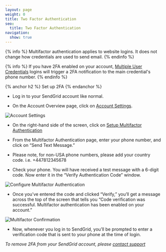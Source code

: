 ```yaml
---
layout: page
weight: 0
title: Two Factor Authentication
seo:
  title: Two Factor Authentication
navigation:
  show: true
---
```


{% info %}
Multifactor authentication applies to website logins. It does not change
how credentials are used to send email.
{% endinfo %}

{% info %}
If you have 2FA enabled on your account, [Multiple User Credentials]({{root_url}}/User_Guide/Account/multiple_credentials.html) logins will trigger a 2FA notification to the main credential's phone number.
{% endinfo %}



{% anchor h2 %}
Set up 2FA
{% endanchor %}

* Log in to your SendGrid account like normal.

* On the Account Overview page, click on [Account Settings](https://sendgrid.com/user/account).

![Account Settings]({{root_url}}/images/account_settings.png)

* On the right-hand side of the screen, click on [Setup Multifactor Authentication](https://sendgrid.com/multifactor/configure)

* From the Multifactor Authentication page, enter your phone number, and click on “Send Text Message.”

* Please note, for non-USA phone numbers, please add your country code.  i.e.  +447812345678

* Check your phone.  You will have received a test message with a 6-digit code.  Now enter it in the “Verify Authentication Code” window.

![Configure Multifactor Authentication]({{root_url}}/images/configure_multifactor.png)

* Once you’ve entered the code and clicked “Verify,” you’ll get a message across the top of the screen that tells you “Code verification was successful.  Multifactor authentication has been enabled on your account.”

![Multifactor Confirmation]({{root_url}}/images/multifactor_confirmation.png)

* Now, whenever you log in to SendGrid, you’ll be prompted to enter a verification code that is sent to your phone at the time of login.


*To remove 2FA from your SendGrid account, please [contact support](https://support.sendgrid.com)*
